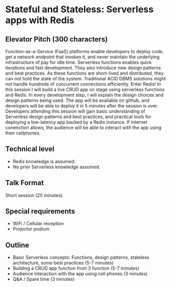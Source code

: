# Stateful and Stateless: Serverless apps with Redis

## Elevator Pitch (300 characters)
Function-as-a-Service (FaaS) platforms enable developers to deploy code, get a network endpoint that invokes it, and never maintain the underlying infrastructure of pay for idle time. Serverless functions enables quick iterations and fast development. They also introduce new design patterns and best practices. As these functions are short-lived and distributed, they can not hold the state of the system. Traditional ACID DBMS solutions might not handle hundreds of concurrent connections efficiently. 
Enter Redis!
In this session I will build a live CRUD app on stage using serverless functions and Redis. In every development step, I will explain the design choices and design patterns being used. The app will be available on github, and developers will be able to deploy it in 5 minutes after the session is over. Developers attending this session will gain basic understanding of Serverless design patterns and best practices, and practical tools for deploying a low-latency app backed by a Redis instance.
If internet conenction allows, the audience will be able to interact with the app using their cellphones.

## Technical level
* Redis knowledge is assumed.
* No prior Serverless knowledge assumed.

## Talk Format
Short session (20 minutes).

## Special requirements
* WiFi / Cellular reception
* Projector podium

## Outline
* Basic Serverless concepts: Functions, design patterns, stateless architecture, some best practices (5-7 minutes)
* Building a CRUD app function from 3 function (5-7 minutes)
* Audience interaction with the app using cell phones (3 minutes)
* Q&A / Spare time (3 minutes)